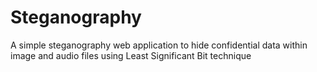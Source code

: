 # Steganography
A simple steganography web application to hide confidential data within image and audio files using Least Significant Bit technique
